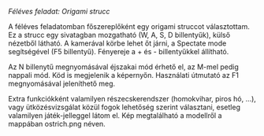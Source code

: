 _Féléves feladat: Origami strucc_

A féléves feladatomban főszereplőként egy origami struccot választottam. Ez a strucc egy sivatagban mozgatható (W, A, S, D billentyűk), külső nézetből látható. A kamerával körbe lehet őt járni, a Spectate mode segítségével (F5 billentyű). Fényereje a + és - billentyűkkel állítható.

Az N billenytű megnyomásával éjszakai mód érhető el, az M-mel pedig nappali mód. Köd is megjelenik a képernyőn.
Használati útmutató az F1 megnyomásával jeleníthető meg.

Extra funkciókként valamilyen részecskerendszer (homokvihar, piros hó, ...), vagy ütközésvizsgálat közül fogok lehetőség szerint választani, esetleg valamilyen játék-jelleggel látom el. Kép megtalálható a modellről a mappában ostrich.png néven.
